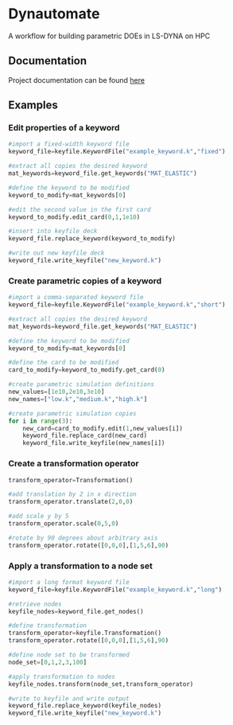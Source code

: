 # Dynautomate

A workflow for building parametric DOEs in LS-DYNA on HPC 

## Documentation

Project documentation can be found [here](https://turnerjennings.github.io/dynautomate/)

## Examples
### Edit properties of a keyword
```python
#import a fixed-width keyword file
keyword_file=keyfile.KeywordFile("example_keyword.k","fixed")

#extract all copies the desired keyword
mat_keywords=keyword_file.get_keywords("MAT_ELASTIC")

#define the keyword to be modified
keyword_to_modify=mat_keywords[0]

#edit the second value in the first card
keyword_to_modify.edit_card(0,1,1e10)

#insert into keyfile deck
keyword_file.replace_keyword(keyword_to_modify)

#write out new keyfile deck
keyword_file.write_keyfile("new_keyword.k")
```

### Create parametric copies of a keyword
```python
#import a comma-separated keyword file
keyword_file=keyfile.KeywordFile("example_keyword.k","short")

#extract all copies the desired keyword
mat_keywords=keyword_file.get_keywords("MAT_ELASTIC")

#define the keyword to be modified
keyword_to_modify=mat_keywords[0]

#define the card to be modified
card_to_modify=keyword_to_modify.get_card(0)

#create parametric simulation definitions
new_values=[1e10,2e10,3e10]
new_names=["low.k","medium.k","high.k"]

#create parametric simulation copies
for i in range(3):
    new_card=card_to_modify.edit(1,new_values[i])
    keyword_file.replace_card(new_card)
    keyword_file.write_keyfile(new_names[i])
```

### Create a transformation operator
```python
transform_operator=Transformation()

#add translation by 2 in x direction
transform_operator.translate(2,0,0)

#add scale y by 5
transform_operator.scale(0,5,0)

#rotate by 90 degrees about arbitrary axis
transform_operator.rotate([0,0,0],[1,5,6],90)
```

### Apply a transformation to a node set
```python
#import a long format keyword file
keyword_file=keyfile.KeywordFile("example_keyword.k","long")

#retrieve nodes
keyfile_nodes=keyword_file.get_nodes()

#define transformation
transform_operator=keyfile.Transformation()
transform_operator.rotate([0,0,0],[1,5,6],90)

#define node set to be transformed
node_set=[0,1,2,3,100]

#apply transformation to nodes
keyfile_nodes.transform(node_set,transform_operator)

#write to keyfile and write output
keyword_file.replace_keyword(keyfile_nodes)
keyword_file.write_keyfile("new_keyword.k")
```
